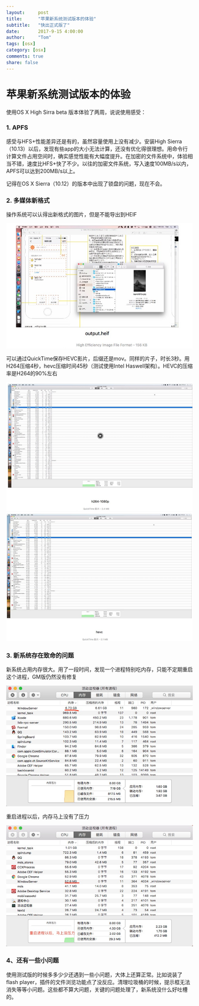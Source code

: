 ```yaml
---
layout:     post
title:      "苹果新系统测试版本的体验"
subtitle:   "快出正式版了"
date:       2017-9-15 4:00:00
author:     "Tom"
tags: [osx]
category: [osx]
comments: true
share: false
---
```

<h1>苹果新系统测试版本的体验</h1>

使用OS X High Sirra beta 版本体验了两周，说说使用感受：

<h3>1. APFS</h3>

感受与HFS+性能差异还是有的，虽然容量使用上没有减少。安装High Sierra（10.13）以后，发现有些app的大小无法计算，还没有优化得很理想。用命令行计算文件占用空间时，确实感觉性能有大幅度提升。在加密的文件系统中，体验相当不错，速度比HFS+快了不少。以往的加密文件系统，写入速度100MB/s以内，APFS可以达到200MB/s以上。

记得在OS X Sierra（10.12）的版本中出现了锁盘的问题，现在不会。

<h3>2. 多媒体新格式</h3>

操作系统可以认得出新格式的图片，但是不能导出到HEIF

<img src="/images/2017/09/heif.png" />

可以通过QuickTime保存HEVC影片，后缀还是mov。同样的片子，时长3秒。用H264压缩4秒，hevc压缩时间45秒（测试使用Intel Haswell架构）。HEVC的压缩率是H264的90%左右

<img src="/images/2017/09/h264-1080p.png" />
<img src="/images/2017/09/hevc-1080p.png" />

<h3>3. 新系统存在致命的问题</h3>

新系统占用内存很大。用了一段时间，发现一个进程特别吃内存，只能不定期重启这个进程，GM版仍然没有修复

<img src="/images/2017/09/WindowServer.png" />

重启进程以后，内存马上没有了压力

<img src="/images/2017/09/restart-WindowServer.png" />

<h3>4、还有一些小问题</h3>

使用测试版的时候多多少少还遇到一些小问题，大体上还算正常。比如说装了flash player，插件的文件浏览功能点了没反应。清理垃圾桶的时候，提示框无法消失等等小问题。这些都不算大问题，关键的问题处理了，新系统没什么好吐槽的。
